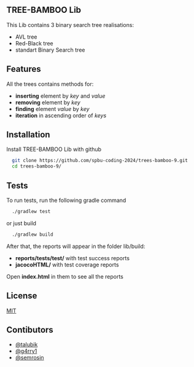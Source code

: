 
## TREE-BAMBOO    Lib

This Lib contains 3 binary search tree realisations:
- AVL tree
- Red-Black tree
- standart Binary Search tree



## Features
All the trees contains methods for:
- **inserting** element by *key* and *value*
- **removing** element by *key*
- **finding** element *value* by *key*
- **iteration** in ascending order of *keys*


## Installation

Install TREE-BAMBOO Lib with github

```bash
  git clone https://github.com/spbu-coding-2024/trees-bamboo-9.git
  cd trees-bamboo-9/
```
    
## Tests

To run tests, run the following gradle command

```bash
  ./gradlew test
```
or just build
```bash
  ./gradlew build
```

After that, the reports will appear in the folder lib/build:
- **reports/tests/test/** with test success reports
- **jacocoHTML/** with test coverage reports

Open **index.html** in them to see all the reports
## License

[MIT](https://choosealicense.com/licenses/mit/)


## Contibutors

- [@talubik](https://github.com/talubik)
- [@g4rry1](https://github.com/g4rry1)
- [@semrosin](https://www.github.com/semrosin)

